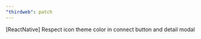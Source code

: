 ```yaml
---
"thirdweb": patch
---
```


[ReactNative] Respect icon theme color in connect button and detail modal
